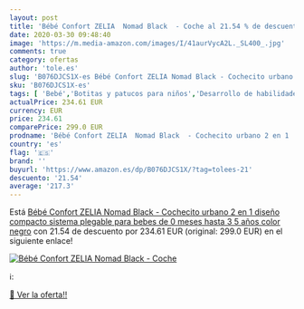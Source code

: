 ```yaml
---
layout: post
title: 'Bébé Confort ZELIA  Nomad Black  - Coche al 21.54 % de descuento'
date: 2020-03-30 09:48:40
image: 'https://m.media-amazon.com/images/I/41aurVycA2L._SL400_.jpg'
comments: true
category: ofertas
author: 'tole.es'
slug: 'B076DJCS1X-es Bébé Confort ZELIA Nomad Black - Cochecito urbano 2 en 1...'
sku: 'B076DJCS1X-es'
tags: [ 'Bebé','Botitas y patucos para niños','Desarrollo de habilidades motoras','Juguetes','Juguetes para Bebés y primera infancia','Juguetes para apilar y encajar','Juguetes y juegos','Lactancia y alimentación','Recipientes para comida','Zapatos','Zapatos para bebés','Zapatos para niños','Zapatos y complementos','bébé','confort', ]
actualPrice: 234.61 EUR
currency: EUR
price: 234.61
comparePrice: 299.0 EUR
prodname: 'Bébé Confort ZELIA  Nomad Black  - Cochecito urbano 2 en 1  diseño compacto  sistema plegable  para bebes de 0 meses hasta 3 5 años  color negro'
country: 'es'
flag: '🇪🇸'
brand: ''
buyurl: 'https://www.amazon.es/dp/B076DJCS1X/?tag=tolees-21'
descuento: '21.54'
average: '217.3'
---
```


Está [Bébé Confort ZELIA  Nomad Black  - Cochecito urbano 2 en 1  diseño compacto  sistema plegable  para bebes de 0 meses hasta 3 5 años  color negro](https://www.amazon.es/dp/B076DJCS1X/?tag=tolees-21) con 21.54 de descuento por 234.61 EUR (original: 299.0 EUR) en el siguiente enlace!

[![Bébé Confort ZELIA  Nomad Black  - Coche](https://m.media-amazon.com/images/I/41aurVycA2L._SL400_.jpg)](https://www.amazon.es/dp/B076DJCS1X/?tag=tolees-21)

ℹ️:


[🛒 Ver la oferta!!](https://www.amazon.es/dp/B076DJCS1X/?tag=tolees-21)
